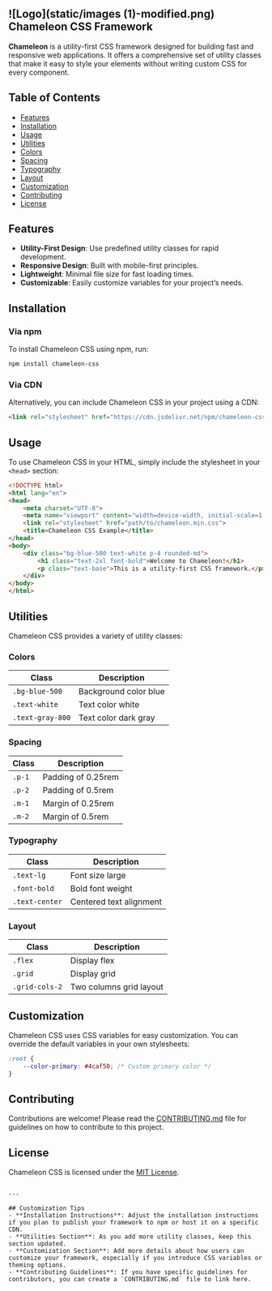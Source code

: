 ## ![Logo](static/images (1)-modified.png) Chameleon CSS Framework



**Chameleon** is a utility-first CSS framework designed for building fast and responsive web applications. It offers a comprehensive set of utility classes that make it easy to style your elements without writing custom CSS for every component.

## Table of Contents

- [Features](#features)
- [Installation](#installation)
- [Usage](#usage)
- [Utilities](#utilities)
- [Colors](#colors)
- [Spacing](#spacing)
- [Typography](#typography)
- [Layout](#layout)
- [Customization](#customization)
- [Contributing](#contributing)
- [License](#license)

## Features

- **Utility-First Design**: Use predefined utility classes for rapid development.
- **Responsive Design**: Built with mobile-first principles.
- **Lightweight**: Minimal file size for fast loading times.
- **Customizable**: Easily customize variables for your project’s needs.

## Installation

### Via npm

To install Chameleon CSS using npm, run:

```bash
npm install chameleon-css
```

### Via CDN

Alternatively, you can include Chameleon CSS in your project using a CDN:

```html
<link rel="stylesheet" href="https://cdn.jsdelivr.net/npm/chameleon-css@1.0.0/dist/chameleon.min.css">
```

## Usage

To use Chameleon CSS in your HTML, simply include the stylesheet in your `<head>` section:

```html
<!DOCTYPE html>
<html lang="en">
<head>
    <meta charset="UTF-8">
    <meta name="viewport" content="width=device-width, initial-scale=1.0">
    <link rel="stylesheet" href="path/to/chameleon.min.css">
    <title>Chameleon CSS Example</title>
</head>
<body>
    <div class="bg-blue-500 text-white p-4 rounded-md">
        <h1 class="text-2xl font-bold">Welcome to Chameleon!</h1>
        <p class="text-base">This is a utility-first CSS framework.</p>
    </div>
</body>
</html>
```

## Utilities

Chameleon CSS provides a variety of utility classes:

### Colors

| Class              | Description              |
|--------------------|--------------------------|
| `.bg-blue-500`     | Background color blue     |
| `.text-white`      | Text color white          |
| `.text-gray-800`   | Text color dark gray      |

### Spacing

| Class              | Description              |
|--------------------|--------------------------|
| `.p-1`             | Padding of 0.25rem       |
| `.p-2`             | Padding of 0.5rem        |
| `.m-1`             | Margin of 0.25rem        |
| `.m-2`             | Margin of 0.5rem         |

### Typography

| Class              | Description              |
|--------------------|--------------------------|
| `.text-lg`         | Font size large           |
| `.font-bold`       | Bold font weight          |
| `.text-center`     | Centered text alignment   |

### Layout

| Class              | Description              |
|--------------------|--------------------------|
| `.flex`            | Display flex              |
| `.grid`            | Display grid              |
| `.grid-cols-2`     | Two columns grid layout   |

## Customization

Chameleon CSS uses CSS variables for easy customization. You can override the default variables in your own stylesheets:

```css
:root {
    --color-primary: #4caf50; /* Custom primary color */
}
```

## Contributing

Contributions are welcome! Please read the [CONTRIBUTING.md](CONTRIBUTING.md) file for guidelines on how to contribute to this project.

## License

Chameleon CSS is licensed under the [MIT License](LICENSE).
```

---

## Customization Tips
- **Installation Instructions**: Adjust the installation instructions if you plan to publish your framework to npm or host it on a specific CDN.
- **Utilities Section**: As you add more utility classes, keep this section updated.
- **Customization Section**: Add more details about how users can customize your framework, especially if you introduce CSS variables or theming options.
- **Contributing Guidelines**: If you have specific guidelines for contributors, you can create a `CONTRIBUTING.md` file to link here.


